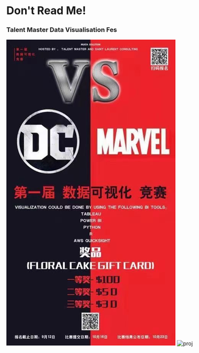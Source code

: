 # Don't Read Me!<br/>
### Talent Master Data Visualisation Fes<br/>

![Fes](https://github.com/AmamiRena/py/blob/master/TM%20DS%20Fes/Fes.jpg)
![proj](https://github.com/AmamiRena/py/blob/master/TM%20DS%20Fes/temp_proj.png)